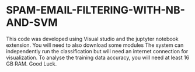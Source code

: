 # SPAM-EMAIL-FILTERING-WITH-NB-AND-SVM
This code was developed using Visual studio and the juptyter notebook extension.
You will need to also download some modules
The system can independently run the classification but will need an internet connection for visualization.
To analyse the training data accuracy, you will need at least 16 GB RAM.
Good Luck.
